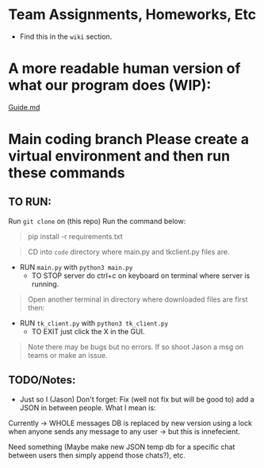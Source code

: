 # Team Assignments, Homeworks, Etc
- Find this in the `wiki` section.

# A more readable human version of what our program does (WIP):

[Guide.md](guide/guide.md)


# Main coding branch  **Please create a virtual environment and then run these commands**
## TO RUN:

Run `git clone` on (this repo)
Run the command below:
> pip install -r requirements.txt

> CD into `code` directory where main.py and tkclient.py files are.
* RUN `main.py` with `python3 main.py`
    - TO STOP server do ctrl+c on keyboard on terminal where server is running.
    
> Open another terminal in directory where downloaded files are first then:
* RUN `tk_client.py` with `python3 tk_client.py`
    - TO EXIT just click the X in the GUI.

> Note there may be bugs but no errors. If so shoot Jason a msg on teams or make an issue.

## TODO/Notes:

- Just so I (Jason) Don't forget: Fix (well not fix but will be good to) add a JSON in between people. What I mean is:

Currently -> WHOLE messages DB is replaced by new version using a lock when anyone sends any message to any user -> but this is innefecient. 

Need something (Maybe make new JSON temp db for a specific chat between users then simply append those chats?), etc.
